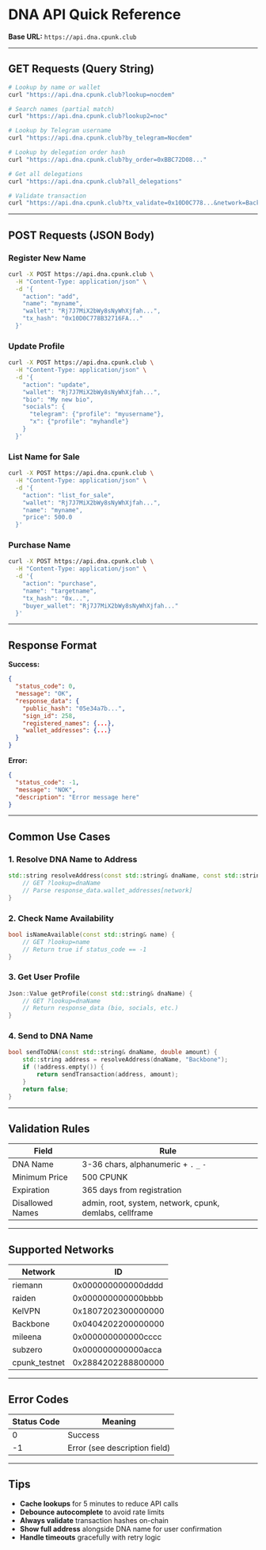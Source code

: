 # DNA API Quick Reference

**Base URL:** `https://api.dna.cpunk.club`

---

## GET Requests (Query String)

```bash
# Lookup by name or wallet
curl "https://api.dna.cpunk.club?lookup=nocdem"

# Search names (partial match)
curl "https://api.dna.cpunk.club?lookup2=noc"

# Lookup by Telegram username
curl "https://api.dna.cpunk.club?by_telegram=Nocdem"

# Lookup by delegation order hash
curl "https://api.dna.cpunk.club?by_order=0xBBC72D08..."

# Get all delegations
curl "https://api.dna.cpunk.club?all_delegations"

# Validate transaction
curl "https://api.dna.cpunk.club?tx_validate=0x10D0C778...&network=Backbone"
```

---

## POST Requests (JSON Body)

### Register New Name
```bash
curl -X POST https://api.dna.cpunk.club \
  -H "Content-Type: application/json" \
  -d '{
    "action": "add",
    "name": "myname",
    "wallet": "Rj7J7MiX2bWy8sNyWhXjfah...",
    "tx_hash": "0x10D0C778B32716FA..."
  }'
```

### Update Profile
```bash
curl -X POST https://api.dna.cpunk.club \
  -H "Content-Type: application/json" \
  -d '{
    "action": "update",
    "wallet": "Rj7J7MiX2bWy8sNyWhXjfah...",
    "bio": "My new bio",
    "socials": {
      "telegram": {"profile": "myusername"},
      "x": {"profile": "myhandle"}
    }
  }'
```

### List Name for Sale
```bash
curl -X POST https://api.dna.cpunk.club \
  -H "Content-Type: application/json" \
  -d '{
    "action": "list_for_sale",
    "wallet": "Rj7J7MiX2bWy8sNyWhXjfah...",
    "name": "myname",
    "price": 500.0
  }'
```

### Purchase Name
```bash
curl -X POST https://api.dna.cpunk.club \
  -H "Content-Type: application/json" \
  -d '{
    "action": "purchase",
    "name": "targetname",
    "tx_hash": "0x...",
    "buyer_wallet": "Rj7J7MiX2bWy8sNyWhXjfah..."
  }'
```

---

## Response Format

**Success:**
```json
{
  "status_code": 0,
  "message": "OK",
  "response_data": {
    "public_hash": "05e34a7b...",
    "sign_id": 258,
    "registered_names": {...},
    "wallet_addresses": {...}
  }
}
```

**Error:**
```json
{
  "status_code": -1,
  "message": "NOK",
  "description": "Error message here"
}
```

---

## Common Use Cases

### 1. Resolve DNA Name to Address
```cpp
std::string resolveAddress(const std::string& dnaName, const std::string& network) {
    // GET ?lookup=dnaName
    // Parse response_data.wallet_addresses[network]
}
```

### 2. Check Name Availability
```cpp
bool isNameAvailable(const std::string& name) {
    // GET ?lookup=name
    // Return true if status_code == -1
}
```

### 3. Get User Profile
```cpp
Json::Value getProfile(const std::string& dnaName) {
    // GET ?lookup=dnaName
    // Return response_data (bio, socials, etc.)
}
```

### 4. Send to DNA Name
```cpp
bool sendToDNA(const std::string& dnaName, double amount) {
    std::string address = resolveAddress(dnaName, "Backbone");
    if (!address.empty()) {
        return sendTransaction(address, amount);
    }
    return false;
}
```

---

## Validation Rules

| Field | Rule |
|-------|------|
| DNA Name | 3-36 chars, alphanumeric + `.` `_` `-` |
| Minimum Price | 500 CPUNK |
| Expiration | 365 days from registration |
| Disallowed Names | admin, root, system, network, cpunk, demlabs, cellframe |

---

## Supported Networks

| Network | ID |
|---------|-----|
| riemann | 0x000000000000dddd |
| raiden | 0x000000000000bbbb |
| KelVPN | 0x1807202300000000 |
| Backbone | 0x0404202200000000 |
| mileena | 0x000000000000cccc |
| subzero | 0x000000000000acca |
| cpunk_testnet | 0x2884202288800000 |

---

## Error Codes

| Status Code | Meaning |
|-------------|---------|
| 0 | Success |
| -1 | Error (see description field) |

---

## Tips

- **Cache lookups** for 5 minutes to reduce API calls
- **Debounce autocomplete** to avoid rate limits
- **Always validate** transaction hashes on-chain
- **Show full address** alongside DNA name for user confirmation
- **Handle timeouts** gracefully with retry logic
